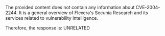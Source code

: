 The provided content does not contain any information about CVE-2004-2244. It is a general overview of Flexera's Secunia Research and its services related to vulnerability intelligence.

Therefore, the response is: UNRELATED